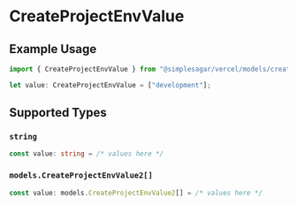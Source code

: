 # CreateProjectEnvValue

## Example Usage

```typescript
import { CreateProjectEnvValue } from "@simplesagar/vercel/models/createprojectenvop.js";

let value: CreateProjectEnvValue = ["development"];
```

## Supported Types

### `string`

```typescript
const value: string = /* values here */
```

### `models.CreateProjectEnvValue2[]`

```typescript
const value: models.CreateProjectEnvValue2[] = /* values here */
```

